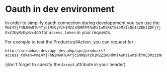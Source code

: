 # Oauth in dev environment

In order to simplify oauth connection during developpment you can use the `MmI4YjFhN2MwOTU4Yjc1MmQyYzk1M2ZiNDRhMTAwMzIwMzRkYmE5MzIzNmI3ZDE1ZDFjYjExY2UyMzEyNzc4OQ` for `access_token` in your requests.

For exemple to test the Products:allAction, you can request for :

    http://scrumbag.dev/app_dev.php/api/products?access_token=MmI4YjFhN2MwOTU4Yjc1MmQyYzk1M2ZiNDRhMTAwMzIwMzRkYmE5MzIzNmI3ZDE1ZDFjYjExY2UyMzEyNzc4OQ

(don't forget to specify the `Accept` attribute in your header)
